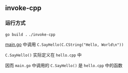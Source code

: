 ## invoke-cpp

### 运行方式

`go build .`
`./invoke-cpp`

[main.go](main.go) 中调用 `C.SayHello(C.CString("Hello, World\n"))`

`C.SayHello()` 实际定义在 `hello.cpp` 中

因而 `main.go` 中调用的 `C.SayHello()` 是 `hello.cpp` 中的函数

